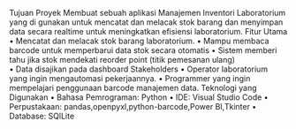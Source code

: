Tujuan Proyek 
Membuat sebuah aplikasi Manajemen Inventori Laboratorium yang di gunakan untuk mencatat 
dan melacak stok barang dan menyimpan data secara realtime untuk meningkatkan efisiensi 
laboratorium. 
Fitur Utama 
• Mencatat dan melacak stok barang laboratorium. 
• Mampu membaca barcode untuk memperbarui data stok secara otomatis 
• Sistem memberi tahu jika stok mendekati reorder point (titik pemesanan ulang)  
• Data disajikan pada dashboard 
Stakeholders 
• Operator laboratorium yang ingin mengautomasi pekerjaannya. 
• Programmer yang ingin mempelajari penggunaan barcode manajemen data. 
Teknologi yang Digunakan 
• Bahasa Pemrograman: Python 
• IDE: Visual Studio Code 
• Perpustakaan: pandas,openpyxl,python-barcode,Power BI,Tkinter 
• Database: SQlLite 
